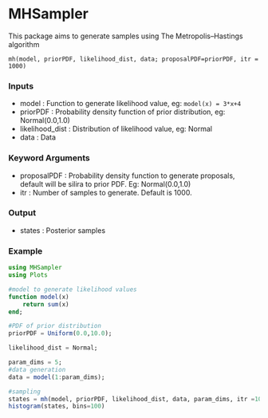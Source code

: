 # MHSampler
This package aims to generate samples using The Metropolis–Hastings algorithm

`mh(model, priorPDF, likelihood_dist, data; proposalPDF=priorPDF, itr = 1000)`


### Inputs

- model 			: Function to generate likelihood value, eg: `model(x) = 3*x+4`
- priorPDF			: Probability density function of prior distribution, eg: Normal(0.0,1.0)
- likelihood_dist	: Distribution of likelihood value, eg: Normal
- data				: Data

### Keyword Arguments
- proposalPDF		: Probability density function to generate proposals, default will be silira to prior PDF. Eg: Normal(0.0,1.0)
- itr 				: Number of samples to generate. Default is 1000.

### Output
- states			: Posterior samples

### Example

```julia
using MHSampler
using Plots

#model to generate likelihood values
function model(x)
	return sum(x)
end;

#PDF of prior distribution
priorPDF = Uniform(0.0,10.0);

likelihood_dist = Normal;

param_dims = 5;
#data generation
data = model(1:param_dims);

#sampling
states = mh(model, priorPDF, likelihood_dist, data, param_dims, itr =10000);
histogram(states, bins=100)
```